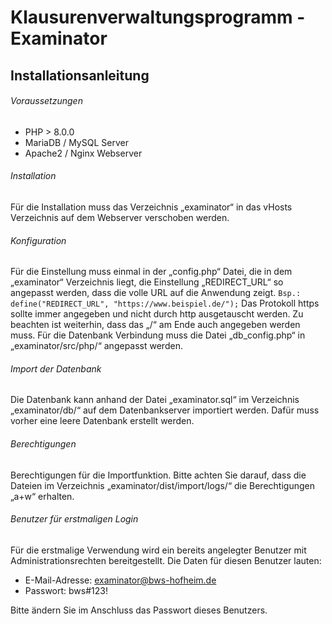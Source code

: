 # Klausurenverwaltungsprogramm - Examinator

## Installationsanleitung

###### Voraussetzungen
- PHP > 8.0.0
- MariaDB / MySQL Server
- Apache2 / Nginx Webserver

###### Installation
Für die Installation muss das Verzeichnis „examinator“ in das vHosts Verzeichnis auf dem Webserver verschoben werden.

###### Konfiguration
Für die Einstellung muss einmal in der „config.php“ Datei, die in dem „examinator“ Verzeichnis liegt, die Einstellung „REDIRECT_URL“ so angepasst werden, dass die volle URL auf die Anwendung zeigt.
`Bsp.: define("REDIRECT_URL", "https://www.beispiel.de/");`
Das Protokoll https sollte immer angegeben und nicht durch http ausgetauscht werden. Zu beachten ist weiterhin, dass das „/“ am Ende auch angegeben werden muss.
Für die Datenbank Verbindung muss die Datei „db_config.php“ in „examinator/src/php/“ angepasst werden. 

###### Import der Datenbank
Die Datenbank kann anhand der Datei „examinator.sql“ im Verzeichnis „examinator/db/“ auf dem Datenbankserver importiert werden. Dafür muss vorher eine leere Datenbank erstellt werden.

###### Berechtigungen
Berechtigungen für die Importfunktion. Bitte achten Sie darauf, dass die Dateien im Verzeichnis „examinator/dist/import/logs/“ die Berechtigungen „a+w“ erhalten.

###### Benutzer für erstmaligen Login
Für die erstmalige Verwendung wird ein bereits angelegter Benutzer mit Administrationsrechten bereitgestellt.
Die Daten für diesen Benutzer lauten:
- E-Mail-Adresse: examinator@bws-hofheim.de
- Passwort: bws#123!

Bitte ändern Sie im Anschluss das Passwort dieses Benutzers.
